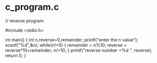 # c_program.c
// reverse program 

#include <stdio.h>

int main() {
    int n,reverse=0,remainder;
    printf("enter the n value");
    scanf("%d",&n);
    while(n!=0)
    {
        remainder = n%10;
        reverse = reverse*10+remainder;
        n/=10;
    }
    printf("reverse number =%d ", reverse);
    return 0;
}
